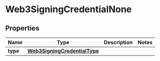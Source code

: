 
# Web3SigningCredentialNone

## Properties
Name | Type | Description | Notes
------------ | ------------- | ------------- | -------------
**type** | [**Web3SigningCredentialType**](Web3SigningCredentialType.md) |  | 



